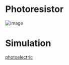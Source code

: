 # Photoresistor

![image](https://github.com/user-attachments/assets/ceede956-bba8-46af-b08f-fb14e477009d)

# Simulation

[photoelectric](https://phet.colorado.edu/sims/cheerpj/photoelectric/latest/photoelectric.html?simulation=photoelectric)
